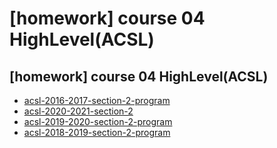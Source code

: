 # \[homework] course 04 HighLevel(ACSL)

## \[homework] course 04 HighLevel(ACSL)

* [acsl-2016-2017-section-2-program](https://ossp.pengjunjie.com/mweb/c\_2\_ascending\_sr.pdf)
* [acsl-2020-2021-section-2](https://ossp.pengjunjie.com/mweb/acsl-2020-2021-section-2.pdf)
* [acsl-2019-2020-section-2-program](https://ossp.pengjunjie.com/mweb/acsl-2019-2020-section-2-program.pdf)
* [acsl-2018-2019-section-2-program](https://ossp.pengjunjie.com/mweb/acsl-2018-2019-section-2-program.pdf)
